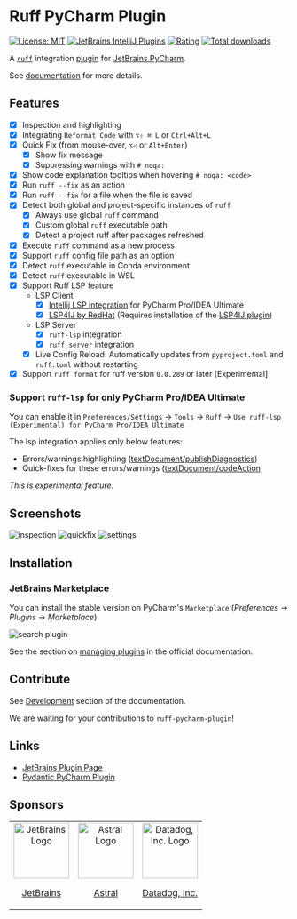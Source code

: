 # Ruff PyCharm Plugin
[![License: MIT](https://img.shields.io/badge/License-MIT-yellow.svg)](https://opensource.org/licenses/MIT)
[![JetBrains IntelliJ Plugins](https://img.shields.io/jetbrains/plugin/v/20574)](https://plugins.jetbrains.com/plugin/20574-ruff)
[![Rating](https://img.shields.io/jetbrains/plugin/r/rating/20574-ruff)](https://plugins.jetbrains.com/plugin/20574-ruff)
[![Total downloads](https://img.shields.io/jetbrains/plugin/d/20574-ruff)](https://plugins.jetbrains.com/plugin/20574-ruff)

A [`ruff`](https://github.com/charliermarsh/ruff) integration [plugin](https://plugins.jetbrains.com/plugin/20574-ruff) for [JetBrains PyCharm](https://www.jetbrains.com/pycharm/).

See [documentation](https://koxudaxi.github.io/ruff-pycharm-plugin/) for more details.

<!-- Plugin description -->
## Features
- [x] Inspection and highlighting
- [x] Integrating `Reformat Code` with `⌥⇧ ⌘ L` or `Ctrl+Alt+L`
- [x] Quick Fix (from mouse-over, `⌥⏎` or `Alt+Enter`)
  - [x] Show fix message
  - [x] Suppressing warnings with `# noqa:`
- [x] Show code explanation tooltips when hovering `# noqa: <code>`
- [x] Run `ruff --fix` as an action
- [x] Run `ruff --fix` for a file when the file is saved
- [x] Detect both global and project-specific instances of `ruff`
  - [x] Always use global `ruff` command
  - [x] Custom global `ruff` executable path
  - [x] Detect a project ruff after packages refreshed
- [x] Execute `ruff` command as a new process
- [x] Support `ruff` config file path as an option
- [x] Detect `ruff` executable in Conda environment
- [x] Detect `ruff` executable in WSL
- [x] Support Ruff LSP feature
  - LSP Client
    - [x] [Intellij LSP integration](https://blog.jetbrains.com/platform/2023/07/lsp-for-plugin-developers/) for PyCharm Pro/IDEA Ultimate
    - [x] [LSP4IJ by RedHat](https://github.com/redhat-developer/lsp4ij) (Requires installation of the [LSP4IJ plugin](https://plugins.jetbrains.com/plugin/23257-lsp4ij))
  - LSP Server
    - [x] `ruff-lsp` integration
    - [x] `ruff server` integration
  - [x] Live Config Reload: Automatically updates from `pyproject.toml` and `ruff.toml` without restarting
- [x] Support `ruff format` for ruff version `0.0.289` or later [Experimental]

### Support `ruff-lsp` for only PyCharm Pro/IDEA Ultimate
You can enable it in `Preferences/Settings` -> `Tools` -> `Ruff` -> `Use ruff-lsp (Experimental) for PyCharm Pro/IDEA Ultimate`

The lsp integration applies only below features:
- Errors/warnings highlighting ([textDocument/publishDiagnostics](https://microsoft.github.io/language-server-protocol/specifications/lsp/3.17/specification/#textDocument_publishDiagnostics))
- Quick-fixes for these errors/warnings ([textDocument/codeAction](https://microsoft.github.io/language-server-protocol/specifications/lsp/3.17/specification/#textDocument_codeAction)

_This is experimental feature._

## Screenshots

![inspection](https://raw.githubusercontent.com/koxudaxi/ruff-pycharm-plugin/main/docs/inspection.png)
![quickfix](https://raw.githubusercontent.com/koxudaxi/ruff-pycharm-plugin/main/docs/quickfix.png)
![settings](https://raw.githubusercontent.com/koxudaxi/ruff-pycharm-plugin/main/docs/settings.png)

<!-- Plugin description end -->

## Installation

### JetBrains Marketplace

You can install the stable version on PyCharm's `Marketplace` (_Preferences_ -> _Plugins_ -> _Marketplace_).

![search plugin](https://raw.githubusercontent.com/koxudaxi/ruff-pycharm-plugin/main/docs/search_plugin.png)

See the section on [managing plugins](https://www.jetbrains.com/help/idea/managing-plugins.html) in the official documentation.

## Contribute

See [Development](https://koxudaxi.github.io/ruff-pycharm-plugin/development/) section of the documentation.

We are waiting for your contributions to `ruff-pycharm-plugin`!


## Links
* [JetBrains Plugin Page](https://plugins.jetbrains.com/plugin/20574-ruff)
* [Pydantic PyCharm Plugin](https://github.com/koxudaxi/pydantic-pycharm-plugin/)

## Sponsors
<table>
  <tr>
    <td valign="top" align="center">
    <a href="https://github.com/JetBrainsOfficial">
      <img src="https://avatars.githubusercontent.com/u/60931315?s=100&v=4" alt="JetBrains Logo" style="width: 100px;">
      <p>JetBrains</p>
    </a>
    </td>
  <td valign="top" align="center">
    <a href="https://github.com/astral-sh">
      <img src="https://avatars.githubusercontent.com/u/115962839?s=200&v=4" alt="Astral Logo" style="width: 100px;">
      <p>Astral</p>
    </a>
  </td>
  <td valign="top" align="center">
    <a href="https://github.com/DataDog">
      <img src="https://avatars.githubusercontent.com/u/365230?s=200&v=4" alt="Datadog, Inc. Logo" style="width: 100px;">
      <p>Datadog, Inc.</p>
    </a>
  </td>
  </tr>
</table>

